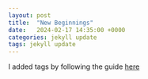 ```yaml
---
layout: post
title:  "New Beginnings"
date:   2024-02-17 14:35:00 +0000
categories: jekyll update
tags: jekyll update
---
```


I added tags by following the guide [here](http://www.jasonemiller.org/2020/12/23/tagging-posts-in-jekyll-minima.html)
